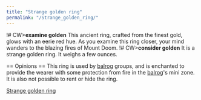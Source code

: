 ```yaml
---
title: "Strange golden ring"
permalink: "/Strange_golden_ring/"
---
```


!# CW\>**examine golden**
This ancient ring, crafted from the finest gold, glows with an eerie red
hue.
As you examine this ring closer, your mind wanders to the blazing fires
of
Mount Doom.
!# CW\>**consider golden**
It is a strange golden ring.
It weighs a few ounces.

== Opinions == This ring is used by [balrog](balrog "wikilink") groups,
and is enchanted to provide the wearer with some protection from fire in
the [balrog](balrog "wikilink")'s mini zone. It is also not possible to
rent or hide the ring.


[Strange golden ring](Category:_Rings "wikilink")